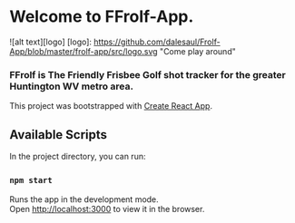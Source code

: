 # Welcome to **FFrolf-App**.

![alt text][logo]
[logo]: https://github.com/dalesaul/Frolf-App/blob/master/frolf-app/src/logo.svg "Come play around"


### FFrolf is The Friendly Frisbee Golf shot tracker for the greater Huntington WV metro area.


This project was bootstrapped with [Create React App](https://github.com/facebook/create-react-app).

## Available Scripts

In the project directory, you can run:

### `npm start`

Runs the app in the development mode.<br>
Open [http://localhost:3000](http://localhost:3000) to view it in the browser.

